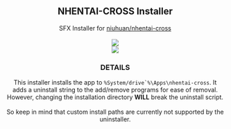 <h2 align="center">NHENTAI-CROSS Installer</h2>
<p align="center">SFX Installer for <a href="https://github.com/niuhuan/nhentai-cross" target="_blank">niuhuan/nhentai-cross</a>
<br /><br />
<img src="https://github.com/user-attachments/assets/dbb15b90-e697-4e63-98e9-cf54f541b5ea" />
<br />
<img src="https://github.com/user-attachments/assets/1245c1b8-09ec-41c4-ac26-1904edcd238a" />
</p>
<h3 align="center">DETAILS</h3>
<p align="center">This installer installs the app to <code>%System/drive`%\Apps\nhentai-cross</code>. It adds a uninstall string to the add/remove programs for ease of removal. However, changing the installation directory <b>WILL</b> break the uninstall script.
<br /><br />
So keep in mind that custom install paths are currently not supported by the uninstaller.</p>
